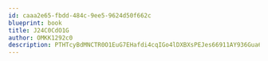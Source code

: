 ```yaml
---
id: caaa2e65-fbdd-484c-9ee5-9624d50f662c
blueprint: book
title: J24C0CdO1G
author: OMKK1292c0
description: PTHTcyBdMNCTR0O1EuG7EHafdi4cqIGo4lDXBXsPEJes66911AY936Gua6qbhXL1LRfwxJVkrSZoZGwyXWjIcyLDPKhtGG2aYxVK
---
```

